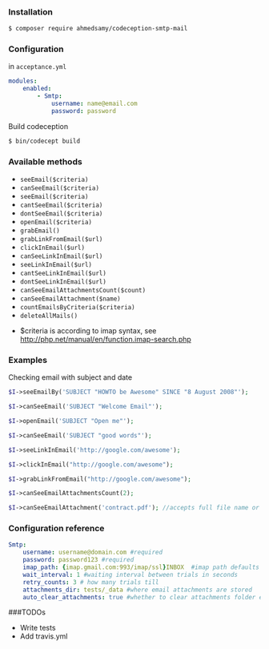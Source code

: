 ### Installation

``` bash
$ composer require ahmedsamy/codeception-smtp-mail
```

### Configuration
in `acceptance.yml`
``` yaml
modules:
    enabled:
        - Smtp:
            username: name@email.com
            password: password
```

Build codeception

``` bash
$ bin/codecept build
```

### Available methods
- ``` seeEmail($criteria) ```
- ``` canSeeEmail($criteria) ```
- ``` seeEmail($criteria) ```
- ``` cantSeeEmail($criteria) ```
- ``` dontSeeEmail($criteria) ```
- ``` openEmail($criteria) ```
- ``` grabEmail() ```
- ``` grabLinkFromEmail($url) ```
- ``` clickInEmail($url) ```
- ``` canSeeLinkInEmail($url) ```
- ``` seeLinkInEmail($url) ```
- ``` cantSeeLinkInEmail($url) ```
- ``` dontSeeLinkInEmail($url) ```
- ``` canSeeEmailAttachmentsCount($count) ```
- ``` canSeeEmailAttachment($name) ```
- ``` countEmailsByCriteria($criteria) ```
- ``` deleteAllMails() ```


* $criteria is according to imap syntax, see http://php.net/manual/en/function.imap-search.php

### Examples

Checking email with subject and date

``` php
$I->seeEmailBy('SUBJECT "HOWTO be Awesome" SINCE "8 August 2008"');

$I->canSeeEmail('SUBJECT "Welcome Email"');

$I->openEmail('SUBJECT "Open me"');

$I->canSeeEmail('SUBJECT "good words"');

$I->seeLinkInEmail('http://google.com/awesome');

$I->clickInEmail("http://google.com/awesome");

$I->grabLinkFromEmail("http://google.com/awesome");

$I->canSeeEmailAttachmentsCount(2);

$I->canSeeEmailAttachment('contract.pdf'); //accepts full file name or part of it

```

### Configuration reference

``` yaml
Smtp:
    username: username@domain.com #required
    password: password123 #required
    imap_path: {imap.gmail.com:993/imap/ssl}INBOX  #imap path defaults to gmail config
    wait_interval: 1 #waiting interval between trials in seconds
    retry_counts: 3 # how many trials till
    attachments_dir: tests/_data #where email attachments are stored
    auto_clear_attachments: true #whether to clear attachments folder every run or not

```


###TODOs

- Write tests
- Add travis.yml
